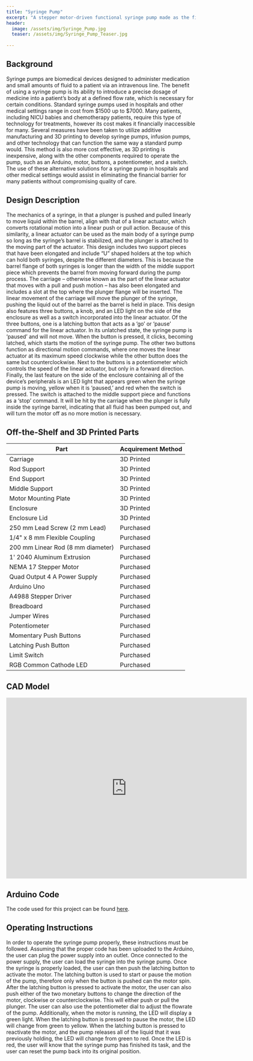 ```yaml
---
title: "Syringe Pump"
excerpt: "A stepper motor-driven functional syringe pump made as the final project for DF 2100."
header:
  image: /assets/img/Syringe_Pump.jpg
  teaser: /assets/img/Syringe_Pump_Teaser.jpg
   
---
```


## Background
Syringe pumps are biomedical devices designed to administer medication and small amounts of fluid to a patient via an intravenous line. The benefit of using a syringe pump is its ability to introduce a precise dosage of medicine into a patient’s body at a defined flow rate, which is necessary for certain conditions. Standard syringe pumps used in hospitals and other medical settings range in cost from $1500 up to $7000. Many patients, including NICU babies and chemotherapy patients, require this type of technology for treatments, however its cost makes it financially inaccessible for many. Several measures have been taken to utilize additive manufacturing and 3D printing to develop syringe pumps, infusion pumps, and other technology that can function the same way a standard pump would. This method is also more cost effective, as 3D printing is inexpensive, along with the other components required to operate the pump, such as an Arduino, motor, buttons, a potentiometer, and a switch. The use of these alternative solutions for a syringe pump in hospitals and other medical settings would assist in eliminating the financial barrier for many patients without compromising quality of care.

## Design Description
The mechanics of a syringe, in that a plunger is pushed and pulled linearly to move liquid within the barrel, align with that of a linear actuator, which converts rotational motion into a linear push or pull action. Because of this similarity, a linear actuator can be used as the main body of a syringe pump so long as the syringe’s barrel is stabilized, and the plunger is attached to the moving part of the actuator. 
This design includes two support pieces that have been elongated and include “U” shaped holders at the top which can hold both syringes, despite the different diameters. This is because the barrel flange of both syringes is longer than the width of the middle support piece which prevents the barrel from moving forward during the pump process. The carriage – otherwise known as the part of the linear actuator that moves with a pull and push motion – has also been elongated and includes a slot at the top where the plunger flange will be inserted. The linear movement of the carriage will move the plunger of the syringe, pushing the liquid out of the barrel as the barrel is held in place.
This design also features three buttons, a knob, and an LED light on the side of the enclosure as well as a switch incorporated into the linear actuator. Of the three buttons, one is a latching button that acts as a ‘go’ or ‘pause’ command for the linear actuator. In its unlatched state, the syringe pump is ‘paused’ and will not move. When the button is pressed, it clicks, becoming latched, which starts the motion of the syringe pump. The other two buttons function as directional motion commands, where one moves the linear actuator at its maximum speed clockwise while the other button does the same but counterclockwise. Next to the buttons is a potentiometer which controls the speed of the linear actuator, but only in a forward direction. Finally, the last feature on the side of the enclosure containing all of the device’s peripherals is an LED light that appears green when the syringe pump is moving, yellow when it is ‘paused,’ and red when the switch is pressed. The switch is attached to the middle support piece and functions as a ‘stop’ command. It will be hit by the carriage when the plunger is fully inside the syringe barrel, indicating that all fluid has been pumped out, and will turn the motor off as no more motion is necessary.

## Off-the-Shelf and 3D Printed Parts
|Part|Acquirement Method|
|----|----|
|Carriage|3D Printed|
|Rod Support|3D Printed|
|End Support|3D Printed|
|Middle Support|3D Printed|
|Motor Mounting Plate|3D Printed|
|Enclosure|3D Printed|
|Enclosure Lid|3D Printed|
|250 mm Lead Screw (2 mm Lead)|Purchased|
|1/4" x 8 mm Flexible Coupling|Purchased|
|200 mm Linear Rod (8 mm diameter)|Purchased|
|1' 2040 Aluminum Extrusion|Purchased|
|NEMA 17 Stepper Motor|Purchased|
|Quad Output 4 A Power Supply|Purchased|
|Arduino Uno|Purchased|
|A4988 Stepper Driver|Purchased|
|Breadboard|Purchased|
|Jumper Wires|Purchased|
|Potentiometer|Purchased|
|Momentary Push Buttons|Purchased|
|Latching Push Button|Purchased|
|Limit Switch|Purchased|
|RGB Common Cathode LED|Purchased|

## CAD Model
<iframe src="https://vanderbilt643.autodesk360.com/shares/public/SH512d4QTec90decfa6e66b6ac86d6a05dc1?mode=embed" width="640" height="480" allowfullscreen="true" webkitallowfullscreen="true" mozallowfullscreen="true"  frameborder="0"></iframe>

## Arduino Code
The code used for this project can be found [here](kaelonmc.github.io/assets/ArduinoCode/Final_Code_Dummy.ino).

## Operating Instructions
In order to operate the syringe pump properly, these instructions must be followed. Assuming that the proper code has been uploaded to the Arduino, the user can plug the power supply into an outlet. Once connected to the power supply, the user can load the syringe into the  syringe pump. Once the syringe is properly loaded, the user can then push the latching button to activate the motor. The latching button is used to start or pause the motion of the pump, therefore only when the button is pushed can the motor spin. After the latching button is pressed to activate the motor, the user can also push either of the two monetary buttons to change the direction of the motor, clockwise or counterclockwise. This will either push or pull the plunger. The user can also use the potentiometer dial to adjust the flowrate of the pump. Additionally, when the motor is running, the LED will display a green light. When the latching button is pressed to pause the motor, the LED will change from green to yellow. When the latching button is pressed to reactivate the motor, and the pump releases all of the liquid that it was previously holding, the LED will change from green to red. Once the LED is red, the user will know that the syringe pump has finished its task, and the user can reset the pump back into its original position.
